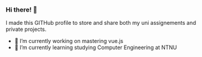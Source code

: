 ### Hi there! 👋

I made this GITHub profile to store and share both my uni assignements and private projects. 

- 🔭 I’m currently working on mastering vue.js
- 🌱 I’m currently learning studying Computer Engineering at NTNU
